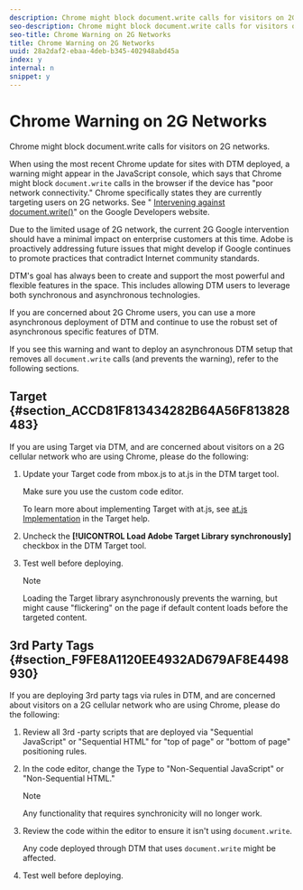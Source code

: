 ```yaml
---
description: Chrome might block document.write calls for visitors on 2G networks.
seo-description: Chrome might block document.write calls for visitors on 2G networks.
seo-title: Chrome Warning on 2G Networks
title: Chrome Warning on 2G Networks
uuid: 28a2daf2-ebaa-4deb-b345-402948abd45a
index: y
internal: n
snippet: y
---
```


# Chrome Warning on 2G Networks

Chrome might block document.write calls for visitors on 2G networks.

 When using the most recent Chrome update for sites with DTM deployed, a warning might appear in the JavaScript console, which says that Chrome might block `document.write` calls in the browser if the device has "poor network connectivity." Chrome specifically states they are currently targeting users on 2G networks. See " [Intervening against document.write()](https://developers.google.com/web/updates/2016/08/removing-document-write?hl=en)" on the Google Developers website.

Due to the limited usage of 2G network, the current 2G Google intervention should have a minimal impact on enterprise customers at this time. Adobe is proactively addressing future issues that might develop if Google continues to promote practices that contradict Internet community standards.

DTM's goal has always been to create and support the most powerful and flexible features in the space. This includes allowing DTM users to leverage both synchronous and asynchronous technologies.

If you are concerned about 2G Chrome users, you can use a more asynchronous deployment of DTM and continue to use the robust set of asynchronous specific features of DTM.

If you see this warning and want to deploy an asynchronous DTM setup that removes all `document.write` calls (and prevents the warning), refer to the following sections.

## Target {#section_ACCD81F813434282B64A56F813828483}

If you are using Target via DTM, and are concerned about visitors on a 2G cellular network who are using Chrome, please do the following:

1. Update your Target code from mbox.js to at.js in the DTM target tool.

   Make sure you use the custom code editor.

   To learn more about implementing Target with at.js, see [at.js Implementation](https://marketing.adobe.com/resources/help/en_US/target/ov2/c_target-atjs-implementation.html) in the Target help. 

1. Uncheck the **[!UICONTROL Load Adobe Target Library synchronously]** checkbox in the DTM Target tool. 
1. Test well before deploying.

   >[!NOTE]
   >
   >Loading the Target library asynchronously prevents the warning, but might cause "flickering" on the page if default content loads before the targeted content.

## 3rd Party Tags {#section_F9FE8A1120EE4932AD679AF8E4498930}

If you are deploying 3rd party tags via rules in DTM, and are concerned about visitors on a 2G cellular network who are using Chrome, please do the following:

1. Review all 3rd -party scripts that are deployed via "Sequential JavaScript" or "Sequential HTML" for "top of page" or "bottom of page" positioning rules. 
1. In the code editor, change the Type to "Non-Sequential JavaScript" or "Non-Sequential HTML."

   >[!NOTE]
   >
   >Any functionality that requires synchronicity will no longer work.

1. Review the code within the editor to ensure it isn't using `document.write`.

   Any code deployed through DTM that uses `document.write` might be affected. 

1. Test well before deploying.

